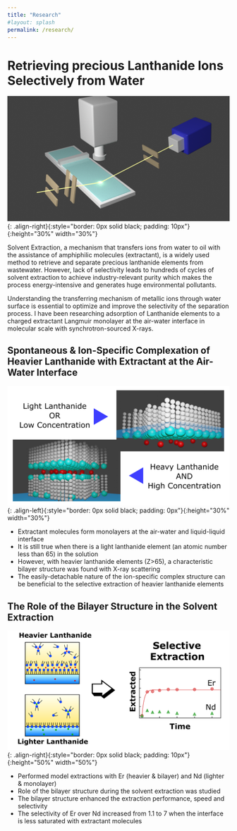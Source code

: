 ```yaml
---
title: "Research"
#layout: splash
permalink: /research/
---
```


# Retrieving precious Lanthanide Ions Selectively from Water

![image-right](../assets/images/exp_setup.png){: .align-right}{:style="border: 0px solid black; padding: 10px"}{:height="30%" width="30%"}

Solvent Extraction, a mechanism that transfers ions from water to oil with the assistance of amphiphilic molecules (extractant), is a widely used method to retrieve and separate precious lanthanide elements from wastewater.
However, lack of selectivity leads to hundreds of cycles of solvent extraction to achieve industry-relevant purity which makes the  process energy-intensive and generates huge environmental pollutants.

Understanding the transferring mechanism of metallic ions through water surface is essential to optimize and improve the selectivity of the separation process.
I have been researching adsorption of Lanthanide elements to a charged extractant Langmuir monolayer at the air-water interface in molecular scale with synchrotron-sourced X-rays.

## Spontaneous & Ion-Specific Complexation of Heavier Lanthanide with Extractant at the Air-Water Interface
![image-left](../assets/images/Abstract_Figure.png){: .align-left}{:style="border: 0px solid black; padding: 0px"}{:height="30%" width="30%"}

* Extractant molecules form monolayers at the air-water and liquid-liquid interface
* It is still true when there is a light lanthanide element (an atomic number less than 65) in the solution
* However, with heavier lanthanide elements (Z>65), a characteristic bilayer structure was found with X-ray scattering
* The easily-detachable nature of the ion-specific complex structure can be beneficial to the selective extraction of heavier lanthanide elements

## The Role of the Bilayer Structure in the Solvent Extraction

![image-right](../assets/images/Abstract.png){: .align-right}{:style="border: 0px solid black; padding: 10px"}{:height="50%" width="50%"}

* Performed model extractions with Er (heavier & bilayer) and Nd (lighter & monolayer)
* Role of the bilayer structure during the solvent extraction was studied
* The bilayer structure enhanced the extraction performance, speed and selectivity
* The selectivity of Er over Nd increased from 1.1 to 7 when the interface is less saturated with extractant molecules